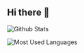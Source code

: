 ## Hi there 👋

<!--
**yangxingy1/yangxingy1** is a ✨ _special_ ✨ repository because its `README.md` (this file) appears on your GitHub profile.

Here are some ideas to get you started:

- 🔭 I’m currently working on ...
- 🌱 I’m currently learning ...
- 👯 I’m looking to collaborate on ...
- 🤔 I’m looking for help with ...
- 💬 Ask me about ...
- 📫 How to reach me: ...
- 😄 Pronouns: ...
- ⚡ Fun fact: ...
-->

![Github Stats](https://github-readme-stats.vercel.app/api?username=yangxingy1&show_icons=true&theme=dark&count_private=true)

![Most Used Languages](https://github-readme-stats.vercel.app/api/top-langs/?username=yangxingy1&theme=dark&layout=compact)
